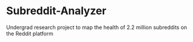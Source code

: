 # Subreddit-Analyzer
Undergrad research project to map the health of 2.2 million subreddits on the Reddit platform 
